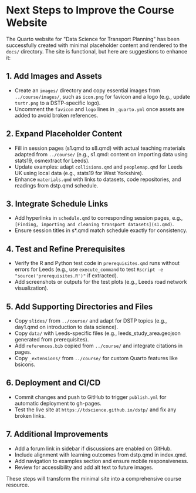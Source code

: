 # Next Steps to Improve the Course Website

The Quarto website for "Data Science for Transport Planning" has been successfully created with minimal placeholder content and rendered to the `docs/` directory. The site is functional, but here are suggestions to enhance it:

## 1. Add Images and Assets
- Create an `images/` directory and copy essential images from `../course/images/`, such as `icon.png` for favicon and a logo (e.g., update `tsrtr.png` to a DSTP-specific logo).
- Uncomment the `favicon` and `logo` lines in `_quarto.yml` once assets are added to avoid broken references.

## 2. Expand Placeholder Content
- Fill in session pages (s1.qmd to s8.qmd) with actual teaching materials adapted from `../course/` (e.g., s1.qmd: content on importing data using stats19, osmextract for Leeds).
- Update examples: adapt `collisions.qmd` and `peoplemap.qmd` for Leeds UK using local data (e.g., stats19 for West Yorkshire).
- Enhance `materials.qmd` with links to datasets, code repositories, and readings from dstp.qmd schedule.

## 3. Integrate Schedule Links
- Add hyperlinks in `schedule.qmd` to corresponding session pages, e.g., `[Finding, importing and cleaning transport datasets](s1.qmd)`.
- Ensure session titles in s*.qmd match schedule exactly for consistency.

## 4. Test and Refine Prerequisites
- Verify the R and Python test code in `prerequisites.qmd` runs without errors for Leeds (e.g., use `execute_command` to test `Rscript -e "source('prerequisites.R')"` if extracted).
- Add screenshots or outputs for the test plots (e.g., Leeds road network visualization).

## 5. Add Supporting Directories and Files
- Copy `slides/` from `../course/` and adapt for DSTP topics (e.g., day1.qmd on introduction to data science).
- Copy `data/` with Leeds-specific files (e.g., leeds_study_area.geojson generated from prerequisites).
- Add `references.bib` copied from `../course/` and integrate citations in pages.
- Copy `_extensions/` from `../course/` for custom Quarto features like bsicons.

## 6. Deployment and CI/CD
- Commit changes and push to GitHub to trigger `publish.yml` for automatic deployment to gh-pages.
- Test the live site at `https://tdscience.github.io/dstp/` and fix any broken links.

## 7. Additional Improvements
- Add a forum link in sidebar if discussions are enabled on GitHub.
- Include alignment with learning outcomes from dstp.qmd in index.qmd.
- Add navigation to examples section and ensure mobile responsiveness.
- Review for accessibility and add alt text to future images.

These steps will transform the minimal site into a comprehensive course resource.